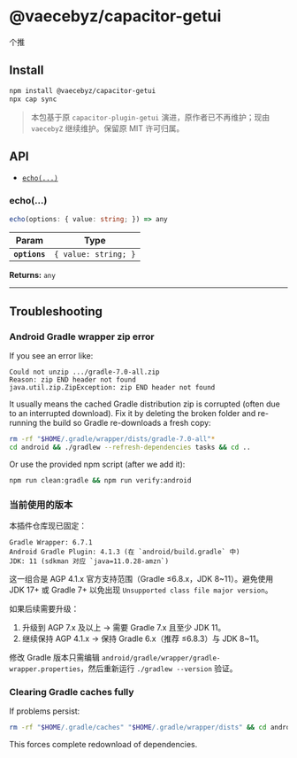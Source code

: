# @vaecebyz/capacitor-getui

个推

## Install

```bash
npm install @vaecebyz/capacitor-getui
npx cap sync
```

> 本包基于原 `capacitor-plugin-getui` 演进，原作者已不再维护；现由 `vaecebyZ` 继续维护。保留原 MIT 许可归属。

## API

<docgen-index>

* [`echo(...)`](#echo)

</docgen-index>

<docgen-api>
<!--Update the source file JSDoc comments and rerun docgen to update the docs below-->

### echo(...)

```typescript
echo(options: { value: string; }) => any
```

| Param         | Type                            |
| ------------- | ------------------------------- |
| **`options`** | <code>{ value: string; }</code> |

**Returns:** <code>any</code>

--------------------

</docgen-api>

## Troubleshooting

### Android Gradle wrapper zip error

If you see an error like:

```
Could not unzip .../gradle-7.0-all.zip
Reason: zip END header not found
java.util.zip.ZipException: zip END header not found
```

It usually means the cached Gradle distribution zip is corrupted (often due to an interrupted download). Fix it by deleting the broken folder and re-running the build so Gradle re-downloads a fresh copy:

```bash
rm -rf "$HOME/.gradle/wrapper/dists/gradle-7.0-all"*
cd android && ./gradlew --refresh-dependencies tasks && cd ..
```

Or use the provided npm script (after we add it):

```bash
npm run clean:gradle && npm run verify:android
```

### 当前使用的版本

本插件仓库现已固定：

```
Gradle Wrapper: 6.7.1
Android Gradle Plugin: 4.1.3 (在 `android/build.gradle` 中)
JDK: 11 (sdkman 对应 `java=11.0.28-amzn`)
```

这一组合是 AGP 4.1.x 官方支持范围（Gradle ≤6.8.x，JDK 8~11）。避免使用 JDK 17+ 或 Gradle 7+ 以免出现 `Unsupported class file major version`。

如果后续需要升级：

1. 升级到 AGP 7.x 及以上 → 需要 Gradle 7.x 且至少 JDK 11。
2. 继续保持 AGP 4.1.x → 保持 Gradle 6.x（推荐 ≤6.8.3）与 JDK 8~11。

修改 Gradle 版本只需编辑 `android/gradle/wrapper/gradle-wrapper.properties`，然后重新运行 `./gradlew --version` 验证。

### Clearing Gradle caches fully

If problems persist:

```bash
rm -rf "$HOME/.gradle/caches" "$HOME/.gradle/wrapper/dists" && cd android && ./gradlew build && cd ..
```

This forces complete redownload of dependencies.

